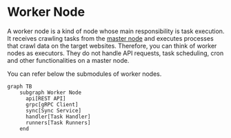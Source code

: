 # Worker Node

A worker node is a kind of node whose main responsibility is task execution. It receives crawling tasks from
the [master node](master-node.md) and executes processes that crawl data on the target websites. Therefore, you can
think of worker nodes
as executors. They do not handle API requests, task scheduling, cron and other functionalities on a master node.

You can refer below the submodules of worker nodes.

```mermaid
graph TB
    subgraph Worker Node
      api[REST API]
      grpc[gRPC Client]
      sync[Sync Service]
      handler[Task Handler]
      runners[Task Runners]
    end
```
